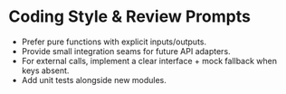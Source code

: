 ﻿# Coding Style & Review Prompts

- Prefer pure functions with explicit inputs/outputs.
- Provide small integration seams for future API adapters.
- For external calls, implement a clear interface + mock fallback when keys absent.
- Add unit tests alongside new modules.

